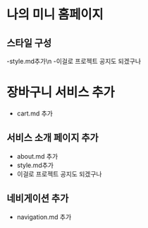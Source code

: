 # 나의 미니 홈페이지
## 스타일 구성
-style.md추가\n
-이걸로 프로젝트 공지도 되겠구나
# 장바구니 서비스 추가
- cart.md 추가

## 서비스 소개 페이지 추가
- about.md 추가
- style.md추가
- 이걸로 프로젝트 공지도 되겠구나
## 네비게이션 추가 
- navigation.md 추가
